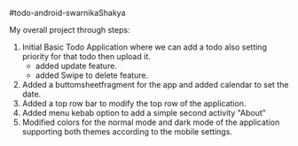 #todo-android-swarnikaShakya

My overall project through steps:
1. Initial Basic Todo Application where we can add a todo also setting priority for that todo then upload it.
	- added update feature.
	- added Swipe to delete feature.
2. Added a buttomsheetfragment for the app and added calendar to set the date.
3. Added a top row bar to modify the top row of the application.
4. Added menu kebab option to add a simple second activity "About"
5. Modified colors for the normal mode and dark mode of the application supporting both themes according to the mobile settings.

